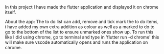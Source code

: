 In this project I have made the flutter application and displayed it on chrome itself.

About the app:
The to do list can add, remove and tick mark the to do items, i have added my own extra addition as colour as well as a marked to do to go to the bottom of the list to ensure unmarked ones show up.
To run this like I did using chrome, go to terminal and type in 'flutter run -d chrome' this will make sure vscode automatically opens and runs the application on chrome.

